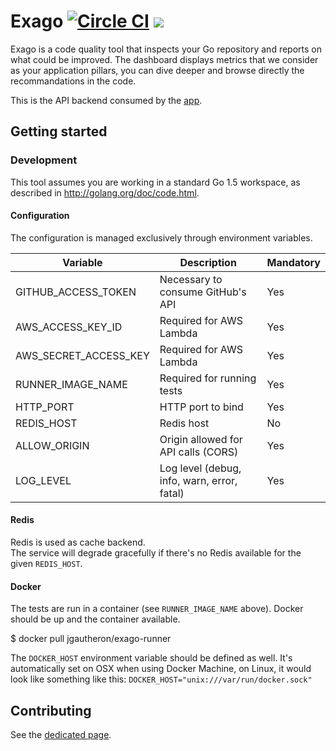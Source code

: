 # Exago [![Circle CI](https://circleci.com/gh/exago/svc.svg?style=svg)](https://circleci.com/gh/exago/svc) [![](https://badge.imagelayers.io/jgautheron/exago-service:latest.svg)](https://imagelayers.io/?images=jgautheron/exago-service:latest 'Get your own badge on imagelayers.io')

Exago is a code quality tool that inspects your Go repository and reports on what could be improved. The dashboard displays metrics that we consider as your application pillars, you can dive deeper and browse directly the recommandations in the code.

This is the API backend consumed by the [app](https://github.com/exago/app).

## Getting started

### Development

This tool assumes you are working in a standard Go 1.5 workspace, as described in http://golang.org/doc/code.html.

#### Configuration

The configuration is managed exclusively through environment variables.

Variable               | Description | Mandatory
---------------- | ------ | ------------
GITHUB_ACCESS_TOKEN       | Necessary to consume GitHub's API | Yes
AWS_ACCESS_KEY_ID        | Required for AWS Lambda | Yes
AWS_SECRET_ACCESS_KEY     | Required for AWS Lambda | Yes
RUNNER_IMAGE_NAME      | Required for running tests | Yes
HTTP_PORT      | HTTP port to bind | Yes
REDIS_HOST      | Redis host | No
ALLOW_ORIGIN   | Origin allowed for API calls (CORS) | Yes
LOG_LEVEL   | Log level (debug, info, warn, error, fatal) | Yes

#### Redis

Redis is used as cache backend.  
The service will degrade gracefully if there's no Redis available for the given `REDIS_HOST`.

#### Docker

The tests are run in a container (see `RUNNER_IMAGE_NAME` above). Docker should be up and the container available.

  $ docker pull jgautheron/exago-runner
  
The `DOCKER_HOST` environment variable should be defined as well. It's automatically set on OSX when using Docker Machine, on Linux, it would look like something like this: `DOCKER_HOST="unix:///var/run/docker.sock"`

## Contributing

See the [dedicated page](CONTRIBUTING.md).
